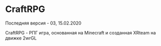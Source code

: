 # CraftRPG
Последняя версия - 03, 15.02.2020

CraftRPG - РПГ игра, основанная на Minecraft и созданная XRteam на движке 2wrGL
